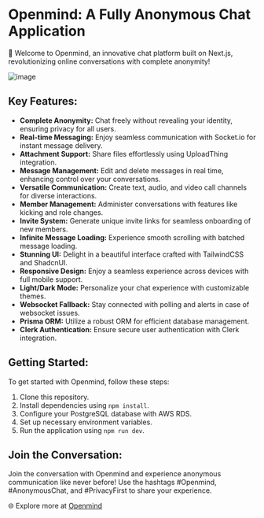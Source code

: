 # Openmind: A Fully Anonymous Chat Application

🚀 Welcome to Openmind, an innovative chat platform built on Next.js, revolutionizing online conversations with complete anonymity!

![image](https://github.com/vickykumar123/OpenMind---Vcord-the-chat/assets/41174782/8f2d6685-d804-4437-91fb-318c50a76124)


## Key Features:

- **Complete Anonymity:** Chat freely without revealing your identity, ensuring privacy for all users.
- **Real-time Messaging:** Enjoy seamless communication with Socket.io for instant message delivery.
- **Attachment Support:** Share files effortlessly using UploadThing integration.
- **Message Management:** Edit and delete messages in real time, enhancing control over your conversations.
- **Versatile Communication:** Create text, audio, and video call channels for diverse interactions.
- **Member Management:** Administer conversations with features like kicking and role changes.
- **Invite System:** Generate unique invite links for seamless onboarding of new members.
- **Infinite Message Loading:** Experience smooth scrolling with batched message loading.
- **Stunning UI:** Delight in a beautiful interface crafted with TailwindCSS and ShadcnUI.
- **Responsive Design:** Enjoy a seamless experience across devices with full mobile support.
- **Light/Dark Mode:** Personalize your chat experience with customizable themes.
- **Websocket Fallback:** Stay connected with polling and alerts in case of websocket issues.
- **Prisma ORM:** Utilize a robust ORM for efficient database management.
- **Clerk Authentication:** Ensure secure user authentication with Clerk integration.

## Getting Started:

To get started with Openmind, follow these steps:

1. Clone this repository.
2. Install dependencies using `npm install`.
3. Configure your PostgreSQL database with AWS RDS.
4. Set up necessary environment variables.
5. Run the application using `npm run dev`.

## Join the Conversation:

Join the conversation with Openmind and experience anonymous communication like never before! Use the hashtags #Openmind, #AnonymousChat, and #PrivacyFirst to share your experience.

🌐 Explore more at [Openmind](
openmind-vcord-the-chat-production.up.railway.app)
